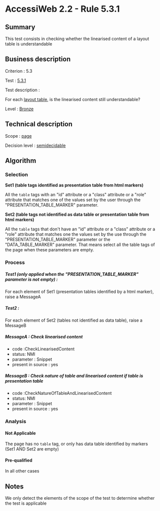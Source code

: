 # AccessiWeb 2.2 - Rule 5.3.1

## Summary

This test consists in checking whether the linearised content of a
layout table is understandable

## Business description

Criterion : 5.3

Test : [5.3.1](http://accessiweb.org/index.php/accessiweb-22-english-version.html#test-5-3-1)

Test description :

For each [layout
table](http://accessiweb.org/index.php/glossary-76.html#mTabMiseForme),
is the linearised content still understandable?

Level : [Bronze](/en/category/rules-design/accessiweb-11/level/bronze)

## Technical description

Scope : [page](/en/category/rules-design/accessiweb-11/scope/page)

Decision level :
[semidecidable](/en/category/rules-design/accessiweb-11/decision-level/semidecidable)

## Algorithm

### Selection

**Set1 (table tags identified as presentation table from html markers)**

All the `table` tags with an "id" attribute or a "class" attribute or a
"role" attribute that matches one of the values set by the user through
the "PRESENTATION\_TABLE\_MARKER" parameter.

**Set2 (table tags not identified as data table or presentation table
from html markers)**

All the `table` tags that don't have an "id" attribute or a "class"
attribute or a "role" attribute that matches one the values set by the
use through the "PRESENTATION\_TABLE\_MARKER" parameter or the
"DATA\_TABLE\_MARKER" parameter. That means select all the table tags of
the page when these parameters are empty.

### Process

##### Test1 (only applied when the "PRESENTATION\_TABLE\_MARKER" parameter is not empty) :

For each element of Set1 (presentation tables identified by a html
marker), raise a MessageA

##### Test2 :

For each element of Set2 (tables not identified as data table), raise a
MessageB

##### MessageA : Check linearised content

-   code :CheckLinearisedContent
-   status: NMI
-   parameter : Snippet
-   present in source : yes

##### MessageB : Check nature of table and linearised content if table is presentation table

-   code :CheckNatureOfTableAndLinearisedContent
-   status: NMI
-   parameter : Snippet
-   present in source : yes

### Analysis

#### Not Applicable

The page has no `table` tag, or only has data table identified by
markers (Set1 AND Set2 are empty)

#### Pre-qualified

In all other cases

## Notes

We only detect the elements of the scope of the test to determine
whether the test is applicable
